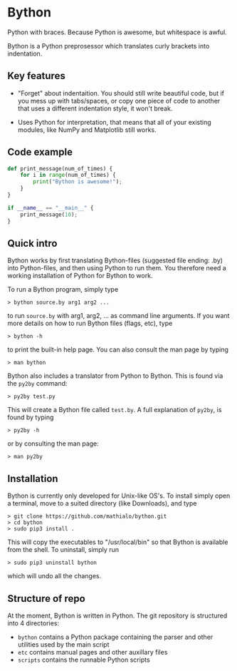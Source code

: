# Bython
Python with braces. Because Python is awesome, but whitespace is awful.

Bython is a Python preprosessor which translates curly brackets into indentation.



## Key features
 * "Forget" about indentaition. You should still write beautiful code, but if you mess up with tabs/spaces, or copy one piece of code to another that uses a different indentation style, it won't break.

 * Uses Python for interpretation, that means that all of your existing modules, like NumPy and Matplotlib still works.


## Code example
```python
def print_message(num_of_times) {
    for i in range(num_of_times) {
        print("Bython is awesome!");
    }
}

if __name__ == "__main__" {
    print_message(10);
}
```



## Quick intro
Bython works by first translating Bython-files (suggested file ending: .by) into Python-files, and then using Python to run them. You therefore need a working installation of Python for Bython to work.


To run a Bython program, simply type

	> bython source.by arg1 arg2 ...

to run `source.by` with arg1, arg2, ... as command line arguments. If you want more details on how to run Bython files (flags, etc), type

	> bython -h

to print the built-in help page. You can also consult the man page by typing

	> man bython

Bython also includes a translator from Python to Bython. This is found via the `py2by` command:

	> py2by test.py

This will create a Bython file called `test.by`. A full explanation of `py2by`, is found by typing

	> py2by -h

or by consulting the man page:

	> man py2by


## Installation
Bython is currently only developed for Unix-like OS's. To install simply open a terminal, move to a suited directory (like Downloads), and type
	
	> git clone https://github.com/mathialo/bython.git
	> cd bython
	> sudo pip3 install .

This will copy the executables to "/usr/local/bin" so that Bython is available from the shell. To uninstall, simply run 

	> sudo pip3 uninstall bython

which will undo all the changes.


## Structure of repo
At the moment, Bython is written in Python. The git repository is structured into 4 directories:

 * `bython` contains a Python package containing the parser and other utilities used by the main script
 * `etc` contains manual pages and other auxillary files
 * `scripts` contains the runnable Python scripts

